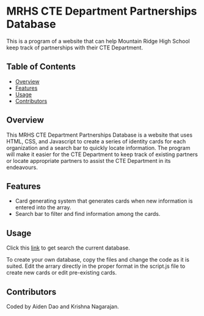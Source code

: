 # MRHS CTE Department Partnerships Database

This is a program of a website that can help Mountain Ridge High School keep track of partnerships with their CTE Department.

## Table of Contents
- [Overview](#overview)
- [Features](#features)
- [Usage](#usage)
- [Contributors](#contributors)

## Overview
This MRHS CTE Department Partnerships Database is a website that uses HTML, CSS, and Javascript to create a series of identity cards for each organization and a search bar to quickly locate information. The program will make it easier for the CTE Department to keep track of existing partners or locate appropriate partners to assist the CTE Department in its endeavours. 

## Features
* Card generating system that generates cards when new information is entered into the array.
* Search bar to filter and find information among the cards.

## Usage
Click this [link](https://mrhs-cte-partnerships-database-8821155.codehs.me/index.html) to get search the current database. 

To create your own database, copy the files and change the code as it is suited. Edit the arrary directly in the proper format in the script.js file to create new cards or edit pre-existing cards.

## Contributors
Coded by Aiden Dao and Krishna Nagarajan.
